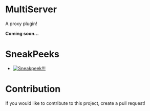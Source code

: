 # MultiServer
A proxy plugin!

**Coming soon...**

# SneakPeeks

- [![Sneakpeek!!!](http://i3.ytimg.com/vi/BwNlNTnYg2o/maxresdefault.jpg)](https://youtu.be/BwNlNTnYg2o)

# Contribution

If you would like to contribute to this project, create a pull request!
